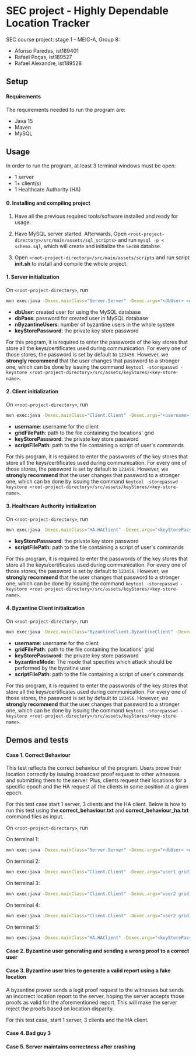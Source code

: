 # SEC project - Highly Dependable Location Tracker
SEC course project: stage 1 - MEIC-A, Group 8:
- Afonso Paredes, ist189401
- Rafael Poças, ist189527
- Rafael Alexandre, ist189528

## Setup

#### Requirements

The requirements needed to run the program are:
- Java 15
- Maven
- MySQL 


## Usage

In order to run the program, at least 3 terminal windows must be open:
- 1 server
- 1+ client(s)
- 1 Healthcare Authority (HA)

#### 0. Installing and compiling project 

1. Have all the previous required tools/software installed and ready for usage.

2. Have MySQL server started. Afterwards, Open `<root-project-directory>/src/main/assets/sql_scripts>` and run `mysql -p < schema.sql`, which will create and initialize the `SecDB` databse.

3. Open `<root-project-directory>/src/main/assets/scripts` and run script **init.sh** to install and compile the whole project.

#### 1. Server initialization

On `<root-project-directory>`, run 

```bash
mvn exec:java -Dexec.mainClass="Server.Server" -Dexec.args="<dbUser> <dbPass> <nByzantineUsers> <keyStorePassword>" 
```

- **dbUser**: created user for using the MySQL database
- **dbPass**: password for created user in MySQL database
- **nByzantineUsers**: number of byzantine users in the whole system
- **keyStorePassword**: the private key store password

For this program, it is required to enter the passwords of the key stores that store all the keys/certificates used during communication.
For every one of those stores, the password is set by default to `123456`. However, we **strongly recommend** that the user changes that password to a stronger one, which can be done by issuing the command `keytool -storepasswd -keystore <root-project-directory>/src/assets/keyStores/<key-store-name>`.

#### 2. Client initialization

On `<root-project-directory>`, run 

```bash
mvn exec:java -Dexec.mainClass="Client.Client" -Dexec.args="<username> <gridFilePath> <keyStorePassword> [<scriptFilePath>]" 
```

- **username**: username for the client
- **gridFilePath**: path to the file containing the locations' grid
- **keyStorePassword**: the private key store password
- **scriptFilePath**: path to the file containing a script of user's commands 


For this program, it is required to enter the passwords of the key stores that store all the keys/certificates used during communication.
For every one of those stores, the password is set by default to `123456`. However, we **strongly recommend** that the user changes that password to a stronger one, which can be done by issuing the command `keytool -storepasswd -keystore <root-project-directory>/src/assets/keyStores/<key-store-name>`.

#### 3. Healthcare Authority initialization

On `<root-project-directory>`, run 

```bash
mvn exec:java -Dexec.mainClass="HA.HAClient" -Dexec.args="<keyStorePassword> [<scriptFilePath>]"
```
- **keyStorePassword**: the private key store password
- **scriptFilePath**: path to the file containing a script of user's commands 

For this program, it is required to enter the passwords of the key stores that store all the keys/certificates used during communication.
For every one of those stores, the password is set by default to `123456`. However, we **strongly recommend** that the user changes that password to a stronger one, which can be done by issuing the command `keytool -storepasswd -keystore <root-project-directory>/src/assets/keyStores/<key-store-name>`.

#### 4. Byzantine Client initialization

On `<root-project-directory>`, run 

```bash
mvn exec:java -Dexec.mainClass="ByzantineClient.ByzantineClient" -Dexec.args="<username> <gridFilePath> <keyStorePassword> <byzantineMode> [<scriptFilePath>] " 
```

- **username**: username for the client
- **gridFilePath**: path to the file containing the locations' grid
- **keyStorePassword**: the private key store password
- **byzantineMode**: The mode that specifies which attack should be performed by the byzatine user
- **scriptFilePath**: path to the file containing a script of user's commands 


For this program, it is required to enter the passwords of the key stores that store all the keys/certificates used during communication.
For every one of those stores, the password is set by default to `123456`. However, we **strongly recommend** that the user changes that password to a stronger one, which can be done by issuing the command `keytool -storepasswd -keystore <root-project-directory>/src/assets/keyStores/<key-store-name>`.


## Demos and tests

#### Case 1. Correct Behaviour

This test reflects the correct behaviour of the program. Users prove their location correctly by issuing broadcast proof request to other witnesses and submitting them to the server. Plus, clients request their locations for a specific epoch and the HA request all the clients in some position at a given epoch.

For this test case start 1 server, 3 clients and the HA client. Below is how to run this test using the **correct_behaviour.txt** and **correct_behaviour_ha.txt** command files as input.

On `<root-project-directory>`, run 

On terminal 1:
```bash
mvn exec:java -Dexec.mainClass="Server.Server" -Dexec.args="<dbUser> <dbPass> 2 <keyStorePassword>" 
````
On terminal 2:
```bash
mvn exec:java -Dexec.mainClass="Client.Client" -Dexec.args="user1 grid1.txt <keyStorePassword> correct_behaviour.txt" 
````
On terminal 3:
```bash
mvn exec:java -Dexec.mainClass="Client.Client" -Dexec.args="user2 grid1.txt <keyStorePassword> correct_behaviour.txt" 
````
On terminal 4:
```bash
mvn exec:java -Dexec.mainClass="Client.Client" -Dexec.args="user2 grid1.txt <keyStorePassword> correct_behaviour.txt"
````
On terminal 5:
```bash
mvn exec:java -Dexec.mainClass="HA.HAClient" -Dexec.args="<keyStorePassword> correct_behaviour_ha.txt"
```


#### Case 2. Byzantine user generating and sending a wrong proof to a correct user



#### Case 3. Byzantine user tries to generate a valid report using a fake location

A byzantine prover sends a legit proof request to the witnesses but sends an incorrect location report to the server, hoping the server accepts those proofs as valid for the aforementioned report. This will make the server reject the proofs based on location disparity.

For this test case, start 1 server, 3 clients and the HA client.

#### Case 4. Bad guy 3



#### Case 5. Server maintains correctness after crashing


